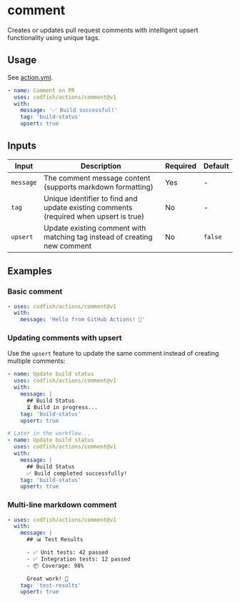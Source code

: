 # comment

Creates or updates pull request comments with intelligent upsert functionality using unique tags.

<!-- DOCTOC SKIP -->

## Usage

See [action.yml](action.yml).

```yaml
- name: Comment on PR
  uses: codfish/actions/comment@v1
  with:
    message: '✅ Build successful!'
    tag: 'build-status'
    upsert: true
```

## Inputs

<!-- start inputs -->

| Input     | Description                                                                           | Required | Default |
| --------- | ------------------------------------------------------------------------------------- | -------- | ------- |
| `message` | The comment message content (supports markdown formatting)                            | Yes      | -       |
| `tag`     | Unique identifier to find and update existing comments (required when upsert is true) | No       | -       |
| `upsert`  | Update existing comment with matching tag instead of creating new comment             | No       | `false` |

<!-- end inputs -->

## Examples

### Basic comment

```yaml
- uses: codfish/actions/comment@v1
  with:
    message: 'Hello from GitHub Actions! 👋'
```

### Updating comments with upsert

Use the `upsert` feature to update the same comment instead of creating multiple comments:

```yaml
- name: Update build status
  uses: codfish/actions/comment@v1
  with:
    message: |
      ## Build Status
      ⏳ Build in progress...
    tag: 'build-status'
    upsert: true

# Later in the workflow...
- name: Update build status
  uses: codfish/actions/comment@v1
  with:
    message: |
      ## Build Status
      ✅ Build completed successfully!
    tag: 'build-status'
    upsert: true
```

### Multi-line markdown comment

```yaml
- uses: codfish/actions/comment@v1
  with:
    message: |
      ## 📊 Test Results

      - ✅ Unit tests: 42 passed
      - ✅ Integration tests: 12 passed
      - 📦 Coverage: 98%

      Great work! 🎉
    tag: 'test-results'
    upsert: true
```
